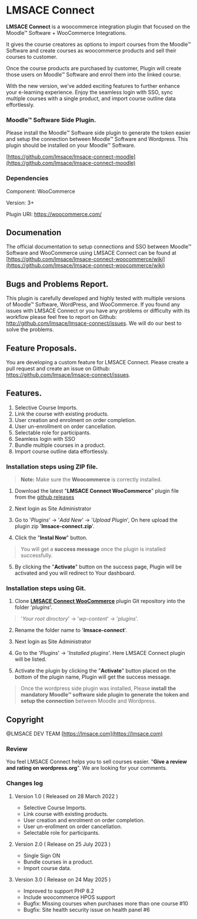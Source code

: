 
LMSACE Connect
==================

**LMSACE Connect** is a woocommerce integration plugin that focused on the Moodle™ Software + WooCommerce Integrations.

It gives the course creatores as options to import courses from the Moodle™ Software and create courses as woocommerce products and sell their courses to customer.

Once the course products are purchased by customer, Plugin will create those users on Moodle™ Software and enrol them into the linked course.

With the new version, we've added exciting features to further enhance your e-learning experience. Enjoy the seamless login with SSO, sync multiple courses with a single product, and import course outline data effortlessly.


### Moodle™ Software Side Plugin.

Please install the Moodle™ Software side plugin to generate the token easier and setup the connection between Moodle™ Software and Wordpress. This plugin should be installed on your Moodle™ Software.

[https://github.com/lmsace/lmsace-connect-moodle](https://github.com/lmsace/lmsace-connect-moodle)


### Dependencies

Component: WooCommerce

Version: 3+

Plugin URI: https://woocommerce.com/


## Documenation

The official documentation to setup connections and SSO between Moodle™ Software and WooCommerce using LMSACE Connect can be found at [https://github.com/lmsace/lmsace-connect-woocommerce/wiki](https://github.com/lmsace/lmsace-connect-woocommerce/wiki)


## Bugs and Problems Report.

This plugin is carefully developed and highly tested with multiple versions of Moodle™ Software, WordPress, and WooCommerce. If you found any issues with LMSACE Connect or you have any problems or difficulty with its workflow please feel free to report on Github: http://github.com/lmsace/lmsace-connect/issues. We will do our best to solve the problems.


## Feature Proposals.

You are developing a custom feature for LMSACE Connect. Please create a pull request and create an issue on Github: https://github.com/lmsace/lmsace-connect/issues.


## Features.

1. Selective Course Imports.
2. Link the course with existing products.
3. User creation and enrolment on order completion.
3. User un-enrollment on order cancellation.
4. Selectable role for participants.
5. Seamless login with SSO
6. Bundle multiple courses in a product.
7. Import course outline data effortlessly.



### Installation steps using ZIP file.

> **Note:** Make sure the **Woocommerce** is correctly installed.

1. Download the latest "**LMSACE Connect WooCommerce**" plugin file from the [github releases](https://github.com/lmsace/lmsace-connect-woocommerce/releases)

2. Next login as Site Administrator

3. Go to '*Plugins*' -> '*Add New*' -> '*Upload Plugin*', On here upload the plugin zip '**lmsace-connect.zip**'.

4. Click the "**Instal Now**" button.


> You will get a **success message** once the plugin is installed successfully.


5. By clicking the "**Activate**" button on the success page, Plugin will be activated and you will redirect to Your dashboard.


### Installation steps using Git.


1. Clone [**LMSACE Connect WooCommerce**](https://github.com/lmsace/lmsace-connect-woocommerce) plugin Git repository into the folder '*plugins*'.

> '*Your root diroctory*' -> '*wp-content*' -> '*plugins*'.

2. Rename the folder name to '**lmsace-connect**'.

3. Next login as Site Administrator

4. Go to the '*Plugins*' -> '*Installed plugins*'. Here LMSACE Connect plugin will be listed.

5. Activate the plugin by clicking the "**Activate**" button placed on the bottom of the plugin name, Plugin will get the success message.


> Once the wordpress side plugin was installed, Please **install the mandatory Moodle™ software side plugin to generate the token and setup the connection** between Moodle and Wordpress.


## Copyright

@LMSACE DEV TEAM [https://lmsace.com](https://lmsace.com)


### Review

You feel LMSACE Connect helps you to sell courses easier. "**Give a review and rating on wordpress.org**". We are looking for your comments.


### Changes log

1. Version 1.0 ( Released on 28 March 2022 )

     - Selective Course Imports.
     - Link course with existing products.
     - User creation and enrolment on order completion.
     - User un-erollment on order cancellation.
     - Selectable role for participants.


2. Version 2.0 ( Release on 25 July 2023 )

     - Single Sign ON
     - Bundle courses in a product.
     - Import course data.

3. Version 3.0 ( Release on 24 May 2025 )

     - Improved to support PHP 8.2
     - Include woocommerce HPOS support
     - Bugfix: Missing courses when purchases more than one course #10
     - Bugfix: Site health security issue on health panel #6

